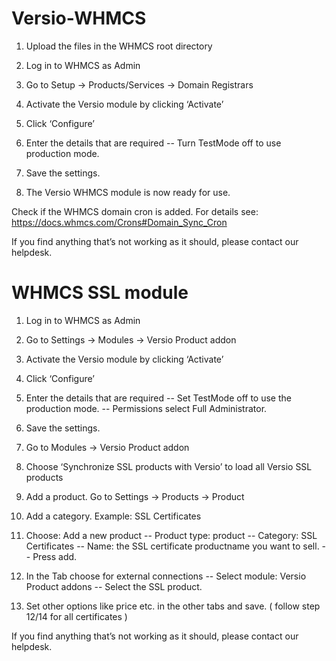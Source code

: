 # Versio-WHMCS

1. Upload the files in the WHMCS root directory
2. Log in to WHMCS as Admin
3. Go to Setup -> Products/Services -> Domain Registrars
4. Activate the Versio module by clicking ‘Activate’
5. Click ‘Configure’
6. Enter the details that are required
-- Turn TestMode off to use production mode.

7. Save the settings.
8. The Versio WHMCS module is now ready for use.

Check if the WHMCS domain cron is added.
For details see: https://docs.whmcs.com/Crons#Domain_Sync_Cron

If you find anything that’s not working as it should, please contact our helpdesk.

# WHMCS SSL module

1. Log in to WHMCS as Admin 
2. Go to Settings -> Modules -> Versio Product addon
3. Activate the Versio module by clicking ‘Activate’
4. Click ‘Configure’
5. Enter the details that are required
-- Set TestMode off to use the production mode.
-- Permissions select Full Administrator.

6. Save the settings.
7. Go to Modules -> Versio Product addon
8. Choose ‘Synchronize SSL products with Versio’ to load all Versio SSL products
9. Add a product. Go to Settings -> Products -> Product
10. Add a category. Example: SSL Certificates
11. Choose: Add a new product
-- Product type: product
-- Category: SSL Certificates
-- Name: the SSL certificate productname you want to sell.
-- Press add.

12. In the Tab choose for external connections
-- Select module: Versio Product addons
-- Select the SSL product.

13. Set other options like price etc. in the other tabs and save.
  ( follow step 12/14 for all certificates )

If you find anything that’s not working as it should, please contact our helpdesk.